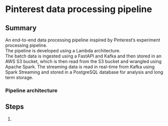 # Pinterest data processing pipeline

## Summary
An end-to-end data processing pipeline inspired by Pinterest’s experiment processing pipeline.<br>
The pipeline is developed using a Lambda architecture.<br>
The batch data is ingested using a FastAPI and Kafka and then stored in an AWS S3 bucket, which is then read from the S3 bucket and wrangled using Apache Spark. The streaming data is read in real-time from Kafka using Spark Streaming and stored in a PostgreSQL database for analysis and long term storage.

### Pipeline architecture


## Steps
1. 
